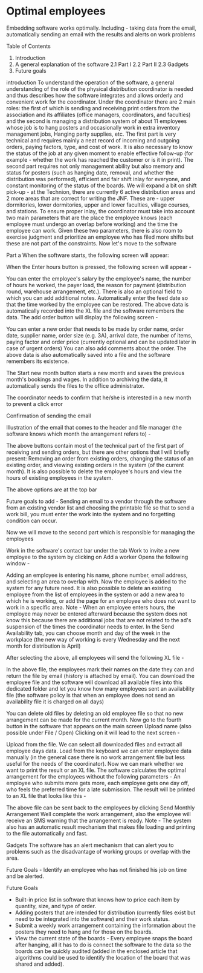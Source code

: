 # Optimal employees
Embedding software works optimally. Including - taking data from the email, automatically sending an email with the results and alerts on work problems

Table of Contents

1. Introduction
2. A general explanation of the software
2.1 Part I
2.2 Part II
2.3 Gadgets
3. Future goals


























introduction
To understand the operation of the software, a general understanding of the role of the physical distribution coordinator is needed and thus describes how the software integrates and allows orderly and convenient work for the coordinator.
Under the coordinator there are 2 main roles: the first of which is sending and receiving print orders from the association and its affiliates (office managers, coordinators, and faculties) and the second is managing a distribution system of about 11 employees whose job is to hang posters and occasionally work in extra inventory management jobs, Hanging party supplies, etc.
The first part is very technical and requires mainly a neat record of incoming and outgoing orders, paying factors, type, and cost of work. It is also necessary to know the status of the job at any given moment to enable effective follow-up (for example - whether the work has reached the customer or is it in print).
The second part requires not only management ability but also memory and status for posters (such as hanging date, removal, and whether the distribution was performed), efficient and fair shift inlay for everyone, and constant monitoring of the status of the boards.
We will expand a bit on shift pick-up - at the Technion, there are currently 6 active distribution areas and 2 more areas that are correct for writing the JNF. These are - upper dormitories, lower dormitories, upper and lower faculties, village courses, and stations.
To ensure proper inlay, the coordinator must take into account two main parameters that are the place the employee knows (each employee must undergo an overlap before working) and the time the employee can work. Given these two parameters, there is also room to exercise judgment and prioritize an employee who has filed more shifts but these are not part of the constraints.
Now let's move to the software

Part a
When the software starts, the following screen will appear:












When the Enter hours button is pressed, the following screen will appear -
 

You can enter the employee's salary by the employee's name, the number of hours he worked, the payer load, the reason for payment (distribution round, warehouse arrangement, etc.). There is also an optional field to which you can add additional notes. Automatically enter the feed date so that the time worked by the employee can be restored.
The above data is automatically recorded into the XL file and the software remembers the data.
The add order button will display the following screen -
 

You can enter a new order that needs to be made by order name, order date, supplier name, order size (e.g. 3A), arrival date, the number of items, paying factor and order price (currently optional and can be updated later in case of urgent orders) You can also add comments about the order.
The above data is also automatically saved into a file and the software remembers its existence.



The Start new month button starts a new month and saves the previous month's bookings and wages. In addition to archiving the data, it automatically sends the files to the office administrator.

The coordinator needs to confirm that he/she is interested in a new month to prevent a click error
 
Confirmation of sending the email
 

Illustration of the email that comes to the header and file manager (the software knows which month the arrangement refers to) -
 
The above buttons contain most of the technical part of the first part of receiving and sending orders, but there are other options that I will briefly present:
Removing an order from existing orders, changing the status of an existing order, and viewing existing orders in the system (of the current month).
It is also possible to delete the employee's hours and view the hours of existing employees in the system.



The above options are at the top bar





Future goals to add - Sending an email to a vendor through the software from an existing vendor list and choosing the printable file so that to send a work bill, you must enter the work into the system and no forgetting condition can occur.

Now we will move to the second part which is responsible for managing the employees

 

Work in the software's contact bar under the tab Work to invite a new employee to the system by clicking on Add a worker Opens the following window -


Adding an employee is entering his name, phone number, email address, and selecting an area to overlap with. Now the employee is added to the system for any future need.
It is also possible to delete an existing employee from the list of employees in the system or add a new area to which he is working, or add the page for an employee who does not want to work in a specific area.
Note - When an employee enters hours, the employee may never be entered afterward because the system does not know this because there are additional jobs that are not related to the ad's suspension of the times the coordinator needs to enter.
In the Send Availability tab, you can choose month and day of the week in the workplace (the new way of working is every Wednesday and the next month for distribution is April)
 
After selecting the above, all employees will send the following XL file -
 

In the above file, the employees mark their names on the date they can and return the file by email (history is attached by email).
You can download the employee file and the software will download all available files into this dedicated folder and let you know how many employees sent an availability file (the software policy is that when an employee does not send an availability file it is charged on all days)
 
You can delete old files by deleting an old employee file so that no new arrangement can be made for the current month.
Now go to the fourth button in the software that appears on the main screen Upload name (also possible under File / Open) Clicking on it will lead to the next screen -
 
Upload from the file. We can select all downloaded files and extract all employee days data. Load from the keyboard we can enter employee data manually (in the general case there is no work arrangement file but less useful for the needs of the coordinator). Now we can mark whether we want to print the result or an XL file.
The software calculates the optimal arrangement for the employees without the following parameters -
An employee who submits more gets more, each employee gets one day off, who feels the preferred time for a late submission.
The result will be printed to an XL file that looks like this -
 
The above file can be sent back to the employees by clicking Send Monthly Arrangement Well complete the work arrangement, also the employee will receive an SMS warning that the arrangement is ready.
Note - The system also has an automatic result mechanism that makes file loading and printing to the file automatically and fast.

Gadgets
The software has an alert mechanism that can alert you to problems such as the disadvantage of working groups or overlap with the area.
 

Future Goals - Identify an employee who has not finished his job on time and be alerted.

Future Goals
- Built-in price list in software that knows how to price each item by quantity, size, and type of order.
- Adding posters that are intended for distribution (currently files exist but need to be integrated into the software) and their work status.
- Submit a weekly work arrangement containing the information about the posters they need to hang and for those on the boards.
- View the current state of the boards - Every employee snaps the board after hanging, all it has to do is connect the software to the data so the boards can be quickly audited (added in the enclosed article that algorithms could be used to identify the location of the board that was shared and added).
